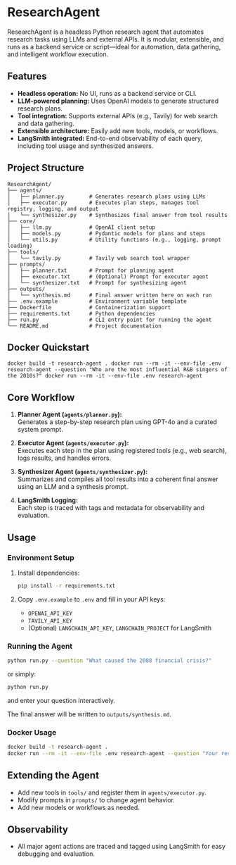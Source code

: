 # ResearchAgent

ResearchAgent is a headless Python research agent that automates research tasks using LLMs and external APIs. It is modular, extensible, and runs as a backend service or script—ideal for automation, data gathering, and intelligent workflow execution.

## Features

- **Headless operation:** No UI, runs as a backend service or CLI.
- **LLM-powered planning:** Uses OpenAI models to generate structured research plans.
- **Tool integration:** Supports external APIs (e.g., Tavily) for web search and data gathering.
- **Extensible architecture:** Easily add new tools, models, or workflows.
- **LangSmith integrated:** End-to-end observability of each query, including tool usage and synthesized answers.

## Project Structure

```
ResearchAgent/
├── agents/
│   ├── planner.py        # Generates research plans using LLMs
│   ├── executor.py       # Executes plan steps, manages tool registry, logging, and output
│   └── synthesizer.py    # Synthesizes final answer from tool results
├── core/
│   ├── llm.py            # OpenAI client setup
│   ├── models.py         # Pydantic models for plans and steps
│   └── utils.py          # Utility functions (e.g., logging, prompt loading)
├── tools/
│   └── tavily.py         # Tavily web search tool wrapper
├── prompts/
│   ├── planner.txt       # Prompt for planning agent
│   ├── executor.txt      # (Optional) Prompt for executor agent
│   └── synthesizer.txt   # Prompt for synthesizing agent
├── outputs/
│   └── synthesis.md      # Final answer written here on each run
├── .env.example          # Environment variable template
├── Dockerfile            # Containerization support
├── requirements.txt      # Python dependencies
├── run.py                # CLI entry point for running the agent
└── README.md             # Project documentation
```
## Docker Quickstart
`
docker build -t research-agent .
docker run --rm -it --env-file .env research-agent --question "Who are the most influential R&B singers of the 2010s?"
docker run --rm -it --env-file .env research-agent
`
## Core Workflow

1. **Planner Agent (`agents/planner.py`):**  
	Generates a step-by-step research plan using GPT-4o and a curated system prompt.

2. **Executor Agent (`agents/executor.py`):**  
	Executes each step in the plan using registered tools (e.g., web search), logs results, and handles errors.

3. **Synthesizer Agent (`agents/synthesizer.py`):**  
	Summarizes and compiles all tool results into a coherent final answer using an LLM and a synthesis prompt.

4. **LangSmith Logging:**  
	Each step is traced with tags and metadata for observability and evaluation.

## Usage

### Environment Setup

1. Install dependencies:
	```sh
	pip install -r requirements.txt
	```

2. Copy `.env.example` to `.env` and fill in your API keys:
	- `OPENAI_API_KEY`
	- `TAVILY_API_KEY`
	- (Optional) `LANGCHAIN_API_KEY`, `LANGCHAIN_PROJECT` for LangSmith

### Running the Agent

```sh
python run.py --question "What caused the 2008 financial crisis?"
```
or simply:
```sh
python run.py
```
and enter your question interactively.

The final answer will be written to `outputs/synthesis.md`.

### Docker Usage

```sh
docker build -t research-agent .
docker run --rm -it --env-file .env research-agent --question "Your research question here"
```

## Extending the Agent

- Add new tools in `tools/` and register them in `agents/executor.py`.
- Modify prompts in `prompts/` to change agent behavior.
- Add new models or workflows as needed.

## Observability

- All major agent actions are traced and tagged using LangSmith for easy debugging and evaluation.
